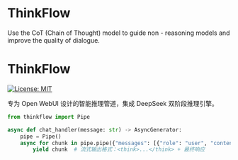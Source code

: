 # ThinkFlow
Use the CoT (Chain of Thought) model to guide non - reasoning models and improve the quality of dialogue.
# ThinkFlow

[![License: MIT](https://img.shields.io/badge/License-MIT-yellow.svg)](https://opensource.org/licenses/MIT)

专为 Open WebUI 设计的智能推理管道，集成 DeepSeek 双阶段推理引擎。

```python
from thinkflow import Pipe

async def chat_handler(message: str) -> AsyncGenerator:
    pipe = Pipe()
    async for chunk in pipe.pipe({"messages": [{"role": "user", "content": message}]}):
        yield chunk  # 流式输出格式：<think>...</think> + 最终响应
